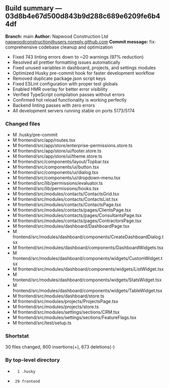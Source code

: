 ## Build summary — 03d8b4e67d500d843b9d288c689e6209fe6b44df

**Branch:** main **Author:** Napwood Construction Ltd <napwoodconstruction@users.noreply.github.com>
**Commit message:** fix: comprehensive codebase cleanup and optimization

- Fixed 743 linting errors down to ~20 warnings (97% reduction)
- Resolved all prettier formatting issues automatically
- Fixed unused variables in dashboard, projects, and settings modules
- Optimized Husky pre-commit hook for faster development workflow
- Removed duplicate package.json script keys
- Fixed ESLint configuration with proper test globals
- Enabled HMR overlay for better error visibility
- Verified TypeScript compilation passes without errors
- Confirmed hot reload functionality is working perfectly
- Backend linting passes with zero errors
- All development servers running stable on ports 5173/5174

### Changed files

- M .husky/pre-commit
- M frontend/src/app/routes.tsx
- M frontend/src/app/store/enterprise-permissions.store.ts
- M frontend/src/app/store/ui/footer.store.ts
- M frontend/src/app/store/ui/theme.store.ts
- M frontend/src/components/layout/Topbar.tsx
- M frontend/src/components/ui/button.tsx
- M frontend/src/components/ui/dialog.tsx
- M frontend/src/components/ui/dropdown-menu.tsx
- M frontend/src/lib/permissions/evaluator.ts
- M frontend/src/lib/permissions/hooks.tsx
- M frontend/src/modules/contacts/ContactsGrid.tsx
- M frontend/src/modules/contacts/ContactsList.tsx
- M frontend/src/modules/contacts/ContactsPage.tsx
- M frontend/src/modules/contacts/pages/ClientsPage.tsx
- M frontend/src/modules/contacts/pages/ConsultantsPage.tsx
- M frontend/src/modules/contacts/pages/ContractorsPage.tsx
- M frontend/src/modules/dashboard/DashboardPage.tsx
- M frontend/src/modules/dashboard/components/CreateDashboardDialog.tsx
- M frontend/src/modules/dashboard/components/DashboardWidgets.tsx
- M frontend/src/modules/dashboard/components/widgets/CustomWidget.tsx
- M frontend/src/modules/dashboard/components/widgets/ListWidget.tsx
- M frontend/src/modules/dashboard/components/widgets/StatsWidget.tsx
- M frontend/src/modules/dashboard/components/widgets/TableWidget.tsx
- M frontend/src/modules/dashboard/store.ts
- M frontend/src/modules/projects/ProjectsPage.tsx
- M frontend/src/modules/projects/store.ts
- M frontend/src/modules/settings/sections/CRM.tsx
- M frontend/src/modules/settings/sections/FeatureFlags.tsx
- M frontend/src/test/setup.ts

### Shortstat

30 files changed, 800 insertions(+), 673 deletions(-)

### By top-level directory

-       1 .husky
-      29 frontend
